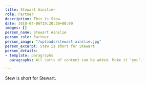 ```yaml
---
title: Stewart Ainslie—
role: Partner
description: This is Stew.
date: 2018-04-06T19:20:20+00:00
images: []
person_name: Stewart Ainslie
person_role: Partner
person_image: "/uploads/stewart-ainslie.jpg"
person_excerpt: Stew is short for Stewart
person_details:
- template: paragraphs
  paragraphs: All sorts of content can be added. Make it "you".

---
```

Stew is short for Stewart.